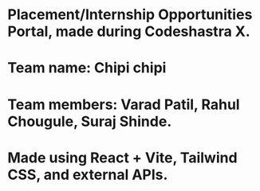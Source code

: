 # Placement/Internship Opportunities Portal, made during Codeshastra X.
# Team name: Chipi chipi
# Team members: Varad Patil, Rahul Chougule, Suraj Shinde.
# Made using React + Vite, Tailwind CSS, and external APIs.
